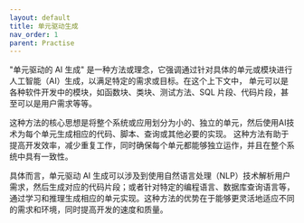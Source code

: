 ```yaml
---
layout: default
title: 单元驱动生成
nav_order: 1
parent: Practise
---
```


"单元驱动的 AI 生成" 是一种方法或理念，它强调通过针对具体的单元或模块进行人工智能（AI）生成，以满足特定的需求或目标。在这个上下文中，
单元可以是各种软件开发中的模块，如函数块、类块、测试方法、SQL 片段、代码片段，甚至可以是用户需求等等。

这种方法的核心思想是将整个系统或应用划分为小的、独立的单元，然后使用AI技术为每个单元生成相应的代码、脚本、查询或其他必要的实现。
这种方法有助于提高开发效率，减少重复工作，同时确保每个单元都能够独立运作，并且在整个系统中具有一致性。

具体而言，单元驱动 AI 生成可以涉及到使用自然语言处理（NLP）技术解析用户需求，然后生成对应的代码片段；或者针对特定的编程语言、数据库查询语言等，
通过学习和推理生成相应的单元实现。这种方法的优势在于能够更灵活地适应不同的需求和环境，同时提高开发的速度和质量。
